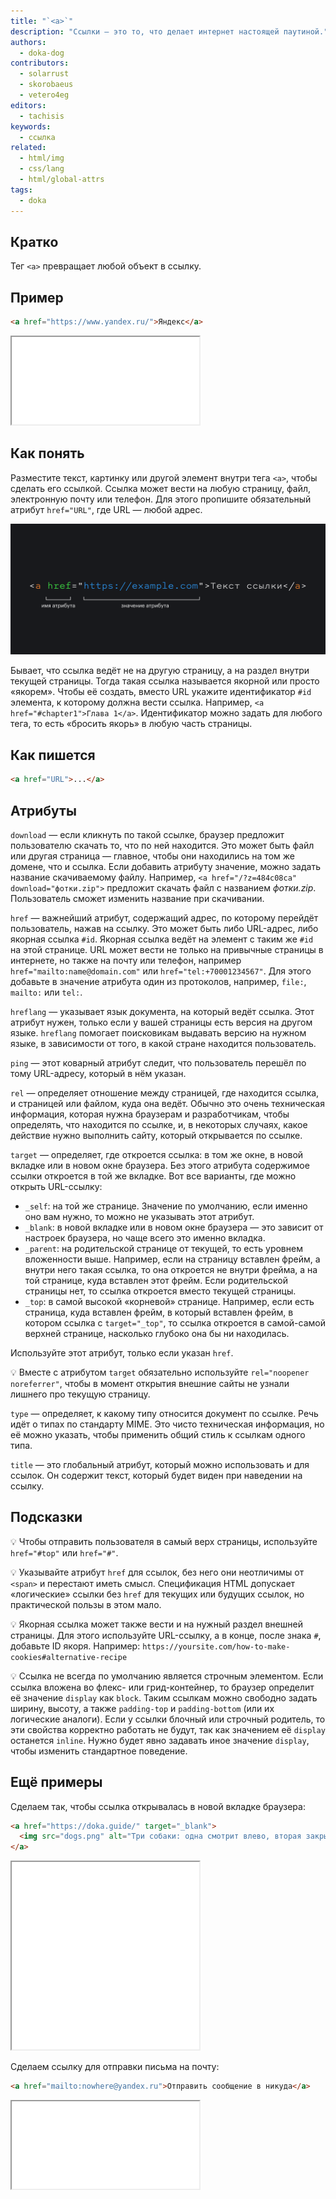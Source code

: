 ```yaml
---
title: "`<a>`"
description: "Ссылки — это то, что делает интернет настоящей паутиной."
authors:
  - doka-dog
contributors:
  - solarrust
  - skorobaeus
  - vetero4eg
editors:
  - tachisis
keywords:
  - ссылка
related:
  - html/img
  - css/lang
  - html/global-attrs
tags:
  - doka
---
```


## Кратко

Тег `<a>` превращает любой объект в ссылку.

## Пример

```html
<a href="https://www.yandex.ru/">Яндекс</a>
```

<iframe title="Обычная ссылка" src="demos/basic/" height="140"></iframe>

## Как понять

Разместите текст, картинку или другой элемент внутри тега `<a>`, чтобы сделать его ссылкой. Ссылка может вести на любую страницу, файл, электронную почту или телефон. Для этого пропишите обязательный атрибут `href="URL"`, где URL — любой адрес.

![Пример ссылки с атрибутом и его значением](images/a.png)

Бывает, что ссылка ведёт не на другую страницу, а на раздел внутри текущей страницы. Тогда такая ссылка называется якорной или просто «якорем». Чтобы её создать, вместо URL укажите идентификатор `#id` элемента, к которому должна вести ссылка. Например, `<a href="#chapter1">Глава 1</a>`. Идентификатор можно задать для любого тега, то есть «бросить якорь» в любую часть страницы.

## Как пишется

```html
<a href="URL">...</a>
```

## Атрибуты

`download` — если кликнуть по такой ссылке, браузер предложит пользователю скачать то, что по ней находится. Это может быть файл или другая страница — главное, чтобы они находились на том же домене, что и ссылка. Если добавить атрибуту значение, можно задать название скачиваемому файлу. Например, `<a href="/?z=484c08ca" download="фотки.zip">` предложит скачать файл с названием _фотки.zip_. Пользователь сможет изменить название при скачивании.

`href` — важнейший атрибут, содержащий адрес, по которому перейдёт пользователь, нажав на ссылку. Это может быть либо URL-адрес, либо якорная ссылка `#id`. Якорная ссылка ведёт на элемент с таким же `#id` на этой странице. URL может вести не только на привычные страницы в интернете, но также на почту или телефон, например `href="mailto:name@domain.com"` или `href="tel:+70001234567"`. Для этого добавьте в значение атрибута один из протоколов, например, `file:`, `mailto:` или `tel:`.

`hreflang` — указывает язык документа, на который ведёт ссылка. Этот атрибут нужен, только если у вашей страницы есть версия на другом языке. `hreflang` помогает поисковикам выдавать версию на нужном языке, в зависимости от того, в какой стране находится пользователь.

`ping` — этот коварный атрибут следит, что пользователь перешёл по тому URL-адресу, который в нём указан.

`rel` — определяет отношение между страницей, где находится ссылка, и страницей или файлом, куда она ведёт. Обычно это очень техническая информация, которая нужна браузерам и разработчикам, чтобы определять, что находится по ссылке, и, в некоторых случаях, какое действие нужно выполнить сайту, который открывается по ссылке.

`target` — определяет, где откроется ссылка: в том же окне, в новой вкладке или в новом окне браузера. Без этого атрибута содержимое ссылки откроется в той же вкладке. Вот все варианты, где можно открыть URL-ссылку:

- `_self`: на той же странице. Значение по умолчанию, если именно оно вам нужно, то можно не указывать этот атрибут.
- `_blank`: в новой вкладке или в новом окне браузера — это зависит от настроек браузера, но чаще всего это именно вкладка.
- `_parent`: на родительской странице от текущей, то есть уровнем вложенности выше. Например, если на страницу вставлен фрейм, а внутри него такая ссылка, то она откроется не внутри фрейма, а на той странице, куда вставлен этот фрейм. Если родительской страницы нет, то ссылка откроется вместо текущей страницы.
- `_top`: в самой высокой «корневой» странице. Например, если есть страница, куда вставлен фрейм, в который вставлен фрейм, в котором ссылка с `target="_top"`, то ссылка откроется в самой-самой верхней странице, насколько глубоко она бы ни находилась.

Используйте этот атрибут, только если указан `href`.

💡 Вместе с атрибутом `target` обязательно используйте `rel="noopener noreferrer"`, чтобы в момент открытия внешние сайты не узнали лишнего про текущую страницу.

`type` — определяет, к какому типу относится документ по ссылке. Речь идёт о типах по стандарту MIME. Это чисто техническая информация, но её можно указать, чтобы применить общий стиль к ссылкам одного типа.

`title` — это глобальный атрибут, который можно использовать и для ссылок. Он содержит текст, который будет виден при наведении на ссылку.

## Подсказки

💡 Чтобы отправить пользователя в самый верх страницы, используйте `href="#top"` или `href="#"`.

💡 Указывайте атрибут `href` для ссылок, без него они неотличимы от `<span>` и перестают иметь смысл. Спецификация HTML допускает «логические» ссылки без `href` для текущих или будущих ссылок, но практической пользы в этом мало.

💡 Якорная ссылка может также вести и на нужный раздел внешней страницы. Для этого используйте URL-ссылку, а в конце, после знака `#`, добавьте ID якоря. Например: `https://yoursite.com/how-to-make-cookies#alternative-recipe`

💡 Ссылка не всегда по умолчанию является строчным элементом. Если ссылка вложена во флекс- или грид-контейнер, то браузер определит её значение `display` как `block`. Таким ссылкам можно свободно задать ширину, высоту, а также `padding-top` и `padding-bottom` (или их логические аналоги). Если у ссылки блочный или строчный родитель, то эти свойства корректно работать не будут, так как значением её `display` останется `inline`. Нужно будет явно задавать иное значение `display`, чтобы изменить стандартное поведение.

## Ещё примеры

Сделаем так, чтобы ссылка открывалась в новой вкладке браузера:

```html
<a href="https://doka.guide/" target="_blank">
  <img src="dogs.png" alt="Три собаки: одна смотрит влево, вторая закрыла глаза и спит, третья смотрит вправо">
</a>
```

<iframe title="Ссылка на изображении" src="demos/image/" height="300"></iframe>

Сделаем ссылку для отправки письма на почту:

```html
<a href="mailto:nowhere@yandex.ru">Отправить сообщение в никуда</a>
```

<iframe title="Ссылка mailto" src="demos/mail/" height="140"></iframe>
